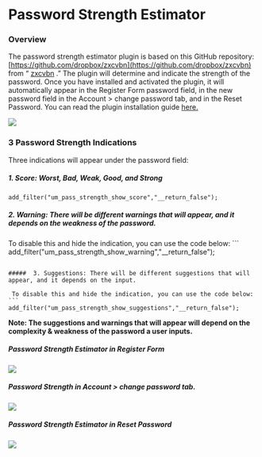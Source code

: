 ---
---
# Password Strength Estimator
### Overview

 The password strength estimator plugin is based on this GitHub repository:  [https://github.com/dropbox/zxcvbn](https://github.com/dropbox/zxcvbn)  from “ [zxcvbn](https://github.com/dropbox/zxcvbn) .” The plugin will determine and indicate the strength of the password. Once you have installed and activated the plugin, it will automatically appear in the Register Form password field, in the new password field in the Account &gt; change password tab, and in the Reset Password. You can read the plugin installation guide  [here.](/docs-v3/extended/article/1663-download-installation-of-the-basic-extensions)

  ![](https://s3.amazonaws.com/helpscout.net/docs/assets/561c96629033600a7a36d662/images/6337021c9f7c1931ee005603/file-EXDL4wy08J.png)

### 3 Password Strength Indications

 Three indications will appear under the password field:

##### 1. Score: Worst, Bad, Weak, Good, and Strong

```
add_filter("um_pass_strength_show_score","__return_false");
```

##### 2. Warning: There will be different warnings that will appear, and it depends on the weakness of the password.

 To disable this and hide the indication, you can use the code below: ```
add_filter("um_pass_strength_show_warning","__return_false");
```

#####  3. Suggestions: There will be different suggestions that will appear, and it depends on the input.

 To disable this and hide the indication, you can use the code below: ```
add_filter("um_pass_strength_show_suggestions","__return_false");
```

 <strong>Note: The suggestions and warnings that will appear will depend on the complexity &amp; weakness of the password a user inputs.</strong>

##### Password Strength Estimator in Register Form

  ![](https://s3.amazonaws.com/helpscout.net/docs/assets/561c96629033600a7a36d662/images/6336fe089f7c1931ee0055dd/file-5QoC1C6trB.png)

##### Password Strength in Account &gt; change password tab.

  ![](https://s3.amazonaws.com/helpscout.net/docs/assets/561c96629033600a7a36d662/images/633700143f38fe1e4686294b/file-izqG9y1niy.png)

##### Password Strength Estimator in Reset Password

  ![](https://s3.amazonaws.com/helpscout.net/docs/assets/561c96629033600a7a36d662/images/63370512e1c306062a1d341c/file-6RrFi5cREU.png)